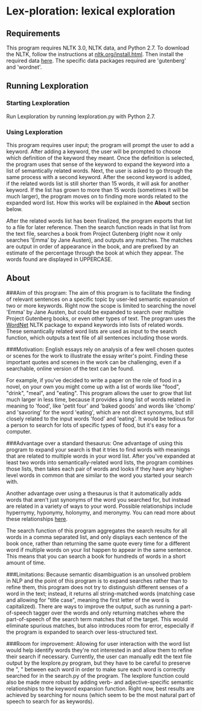 # Lex-ploration: lexical exploration
## Requirements
This program requires NLTK 3.0, NLTK data, and Python 2.7.
To download the NLTK, follow the instructions at [nltk.org/install.html](http://www.nltk.org/install.html). Then install the required data [here](http://www.nltk.org/data.html).
The specific data packages required are 'gutenberg' and 'wordnet'.

## Running Lexploration
### Starting Lexploration
Run Lexploration by running lexploration.py with Python 2.7. 
### Using Lexploration
This program requires user input; the program will prompt the user to add a keyword. After adding a keyword, the user will be prompted to choose which definition of the keyword they meant. Once the definition is selected, the program uses that sense of the keyword to expand the keyword into a list of semantically related words. Next, the user is asked to go through the same process with a second keyword. After the second keyword is added, if the related words list is still shorter than 15 words, it will ask for another keyword. If the list has grown to more than 15 words (sometimes it will be much larger), the program moves on to finding more words related to the expanded word list. How this works will be explained in the **About** section below.

After the related words list has been finalized, the program exports that list to a file for later reference. Then the search function reads in that list from the text file, searches a book from Project Gutenberg (right now it only searches 'Emma' by Jane Austen), and outputs any matches. The matches are output in order of appearance in the book, and are prefixed by an estimate of the percentage through the book at which they appear. The words found are displayed in UPPERCASE.

## About
###Aim of this program:
The aim of this program is to facilitate the finding of relevant sentences on a specific topic by user-led semantic expansion of two or more keywords.
Right now the scope is limited to searching the novel 'Emma' by Jane Austen, but could be expanded to search over multiple Project Gutenberg books, or even other types of text.
The program uses the [WordNet](https://wordnet.princeton.edu/) NLTK package to expand keywords into lists of related words. These semantically related word lists are used as input to the search function, which outputs a text file of all sentences including those words.

###Motivation:
English essays rely on analysis of a few well chosen quotes or scenes for the work to illustrate the essay writer's point.
Finding these important quotes and scenes in the work can be challenging, even if a searchable, online version of the text can be found.

For example, if you've decided to write a paper on the role of food in a novel, on your own you might come up with a list of words like "food", "drink", "meal", and "eating". This program allows the user to grow that list much larger in less time, because it provides a long list of words related in meaning to 'food', like 'petit four' and 'baked goods' and words like 'chomp' and 'savoring' for the word 'eating', which are not direct synonyms, but still closely related to the input words 'food' and 'eating'. It would be tedious for a person to search for lots of specific types of food, but it's easy for a computer.

###Advantage over a standard thesaurus:
One advantage of using this program to expand your search is that it tries to find words with meanings that are related to multiple words in your word list. After you've expanded at least two words into semantically-related word lists, the program combines those lists, then takes each pair of words and looks if they have any higher-level words in common that are similar to the word you started your search with.

Another advantage over using a thesaurus is that it automatically adds words that aren't just synonyms of the word you searched for, but instead are related in a variety of ways to your word. Possible relationships include hypernymy, hyponymy, holonymy, and meronymy. You can read more about these relationships [here](https://en.wikipedia.org/wiki/WordNet#Database_contents).

The search function of this program aggregates the search results for all words in a comma separated list, and only displays each sentence of the book once, rather than returning the same quote every time for a different word if multiple words on your list happen to appear in the same sentence.
This means that you can search a book for hundreds of words in a short amount of time.

###Limitations:
Because semantic disambiguation is an unsolved problem in NLP and the point of this program is to expand searches rather than to refine them, this program does not try to distinguish different senses of a word in the text; instead, it returns all string-matched words (matching case and allowing for "title case", meaning the first letter of the word is capitalized). There are ways to improve the output, such as running a part-of-speech tagger over the words and only returning matches where the part-of-speech of the search term matches that of the target. This would eliminate spurious matches, but also introduces room for error, especially if the program is expanded to search over less-structured text.

###Room for improvement:
Allowing for user interaction with the word list would help identify words they're not interested in and allow them to refine their search if necessary.
Currently, the user can manually edit the text file output by the lexplore.py program, but they have to be careful to preserve the ", " between each word in order to make sure each word is correctly searched for in the search.py of the program.
The lexplore function could also be made more robust by adding verb- and adjective-specific semantic relationships to the keyword expansion function. Right now, best results are achieved by searching for nouns (which seem to be the most natural part of speech to search for as keywords).
